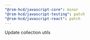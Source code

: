 ```yaml
---
"@rsm-hcd/javascript-core": minor
"@rsm-hcd/javascript-testing": patch
"@rsm-hcd/javascript-react": patch
---
```


Update collection utils
